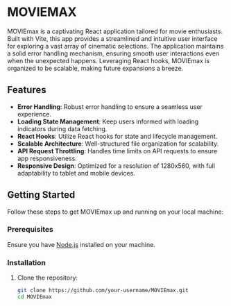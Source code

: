 # MOVIEMAX

MOVIEmax is a captivating React application tailored for movie enthusiasts. Built with Vite, this app provides a streamlined and intuitive user interface for exploring a vast array of cinematic selections. The application maintains a solid error handling mechanism, ensuring smooth user interactions even when the unexpected happens. Leveraging React hooks, MOVIEmax is organized to be scalable, making future expansions a breeze.

## Features

- **Error Handling**: Robust error handling to ensure a seamless user experience.
- **Loading State Management**: Keep users informed with loading indicators during data fetching.
- **React Hooks**: Utilize React hooks for state and lifecycle management.
- **Scalable Architecture**: Well-structured file organization for scalability.
- **API Request Throttling**: Handles time limits on API requests to ensure app responsiveness.
- **Responsive Design**: Optimized for a resolution of 1280x560, with full adaptability to tablet and mobile devices.

## Getting Started

Follow these steps to get MOVIEmax up and running on your local machine:

### Prerequisites

Ensure you have [Node.js](https://nodejs.org/) installed on your machine.

### Installation

1. Clone the repository:
   ```bash
   git clone https://github.com/your-username/MOVIEmax.git
   cd MOVIEmax

